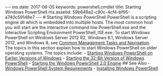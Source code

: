 --- ms.date:  2017-06-05 keywords:  powershell,cmdlet title:  Starting Windows PowerShell ms.assetid:  59b649a2-c90c-4cf4-bf95-a740c59148e7 ---  # Starting Windows PowerShell PowerShell is a scripting engine dll which is embedded into multiple hosts.  The most common host you will start are the interactive command line PowerShell.exe and the Interactive Scripting Environment PowerShell_ISE.exe.    To start Windows PowerShell on Windows Server 2012 R2, Windows 8.1, Windows Server 2012, and Windows 8, see [Common Management Tasks and Navigation](http://technet.microsoft.com/library/hh831491.aspx).  The topics in this section explain how to start Windows PowerShell on older operating systems.  The topics include:  -   [Starting Windows PowerShell on Earlier Versions of Windows](Starting-Windows-PowerShell-on-Earlier-Versions-of-Windows.md)  -   [Starting the 32-Bit Version of Windows PowerShell](Starting-the-32-Bit-Version-of-Windows-PowerShell.md)  -   [Starting the Windows PowerShell 2.0 Engine](Starting-the-Windows-PowerShell-2.0-Engine.md)  ## See Also - [Windows PowerShell System Requirements](Windows-PowerShell-System-Requirements.md) - [Installing Windows PowerShell](Installing-Windows-PowerShell.md) 
